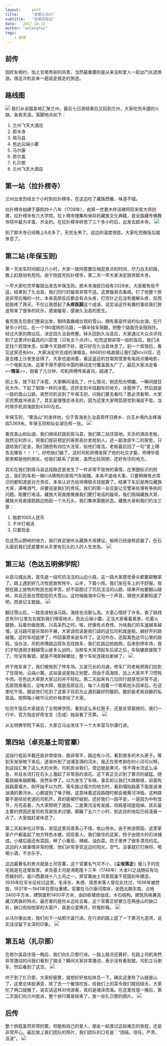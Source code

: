 ```yaml
---
layout:     post
title:      "甘南七日行"
subtitle:   "甘南历险记" 
date:   2017-10-15
author: "wulongfei"
tags:
    - 旅游
---
```

## 前传
因好友相约，加上甘南秀丽的风景，当然最重要的是从来没和爱人一起出门长途旅游。借这次机会来一趟说走就走的旅途。

## 路线图 
![](/img/in-post/2017-10-15-甘南行/1.png)
我们从全国各地汇聚兰州，最后七日游结束后又回到兰州，大家吃完丰盛的火锅，各奔天涯。落脚地点如下：
1. 兰州飞天大酒店
2. 郎木寺
3. 斑马县
4. 色达云端小寨
5. 马尔康
6. 若尔盖
7. 扎尕那
8. 兰州飞天大酒店

## 第一站（拉扑楞寺）
兰州出发历经五个小时到拉扑楞寺，在这边吃了藏族西餐，味道不错。

拉扑楞寺始建于康熙四十八年（1709年），由第一世嘉木样活佛阿旺宋哲大师创建，拉扑楞寺有六大学院，拉卜楞寺搜集和保存的藏族文化典籍，是全国藏传佛教寺院中最为丰富、齐全的。在拉扑楞寺转悠了三个多小时后，出发去郎木寺。
![](/img/in-post/2017-10-15-甘南行/2.jpg)

到了郎木寺已经晚上8点多了，天完全黑了。这边的温度很低，大家吃完晚饭后就休息了。

## 第二站 (年保玉则)
第一天坐车时间超过八小时，大家一致同意要压缩逛景点的时间，尽力白天赶路，晚上赶路怕有危险。由于刚逛完拉扑楞寺，第二天一早大家决定放弃郎木寺。

一早大家吃完早餐就出发去年保玉则。郎木寺海拔已经有3328米，大家都有些不适。结果到了久治县，我们同行的璇哥非常不适。这里璇哥去看病，打了他整个旅途非常后悔的一针。本来高原反应都会有点头疼，打完针之后没有缓解头疼，反而屁股疼了两天。不仅让我想起了**头疼医脚**这个成语，说实话这件有趣的事给我们旅途带来了很多的欢乐，感谢璇哥，感谢久治县的医生。

看完医生后我们整装出发，期待着巍峨壮观的雪山，拥有美丽传说的仙女湖。在行驶半小时后，在一个180度转的马路，一辆半挂车侧翻，把整个路面完全阻挡住。经过大家的商议后，决定回久治县修整。掉头回到久治县后，大家通过大众点评找到了这里评价最高的川菜馆（只有五个点评）。吃完这顿非常一般的饭后，我们决定找个宾馆休息，如果今天路修不好，就只好在久治县休息了。到一个宾馆后，看见这家还有ktv，大家决定听志成的演唱会。666的价格直接让我们望ktv兴叹，还是去楼上沙发坐会得了。大家也是闲着，看这遥远的甘南宾馆里有电视点播电影，一个电影五块。这里不得不感叹中国的移动支付覆盖面太广了。最后大家决定看<<**情圣**>>，刚看了几分钟，司机师傅传来喜讯，路通了。

刚上车，就下起了冰雹，大家瞬间凌乱了，什么情况，刚还阳光明媚，一瞬间就狂风大作，下起了钢珠一样的冰雹。还好走到半挂翻车的地方，冰雹停了。然后就是一路的盘山公路，突然司机说到了年保玉则，问我们要去看吗？那必须看啊，大家买完票就冲进去了。其实是慢慢走进去的，因为这里大家明显感觉到海拔不低，当时用手机测海拔到4300左右。

年保玉则，“果洛山”的发祥地，位于青海省久治县索呼日麻乡、白玉乡境内主峰海拔5369米。年保玉则和仙女湖合照一张。
![](/img/in-post/2017-10-15-甘南行/3.jpg)

看完圣山和仙湖，我们继续赶路到斑马县，我们第二站住宿地。天杀的酒店老板，竟然见利弃义，把我们提前预定的客房高价卖给别人，还一副泼皮牛二的架势，只退给我们定金，我们随团有四位大法官，给他们普法。老板最后回了一句“爱上哪告去哪告！！！”，好吧我们输了。这时司机师傅发挥了他的社交才能，师傅毕竟那里都是他的朋友。给我们联系了民居，虽然比较简陋，还好有住的地方。

其实在我们到斑马县这段路还是发生了一件非常不愉快的事情，在黑圈标识的附近，我们的车和一辆川A牌照的家用汽车剐蹭。本来不是啥大事，只要稍微有点常识的都知道是对方责任，本来让对方给师傅赔点钱就算了。结果下车后是两位藏族大哥，满嘴酒气，非要说是我们的责任。我们的第一反应是让交警来处理有争执的问题。刚要打电话，藏族大哥直接推搡我们要打电话的璇哥。我们阻隔藏族大哥，藏族大哥直接跑路边抱起一个大石头，我们集体蒙圈状态。藏族大哥和我们约法三章：
1. 赔款1000人民币
2. 不许打电话
3. 只要现金

在这荒山野岭的地方，我们肯定是听从藏族大哥建议，板砖已经是核武器了，在石头面前我们还是要听从手里有石头的人的人生忠告。
![](/img/in-post/2017-10-15-甘南行/4.png)
## 第三站（色达五明佛学院）
从班马城出发，首先是一段坑坑洼洼的山边小路，这一路大家感觉骨头都要颠散架了。路上遇到好几次牧民放牧牦牛，山羊，下着小雨。我们坐在车上的不舒服，我想在路上放牧的牧民也挺辛苦。好不容趟过了坑坑洼洼的山路，结果开始要翻山越岭，并且还是白雪皑皑的大雪山。这时候脑海中只有一个声音，猜想大家都知道了吧，西游记主题曲。
![](/img/in-post/2017-10-15-甘南行/5.png)

翻过雪山后，一路变成柏油马路，海拔也没那么高。大家心情好了许多。查了路线还有50公里左右就到我们借宿地点，色达云端小寨。正当大家看着美景，吃着火腿肠，玩着你画我猜，兴高采烈之时。唉，好像有点奇怪，为啥我们的车速越来越慢。这马路可是非常的平展，大家调侃说是我们请的这位司机就是稳，越好开的路越慢。这时车彻底停了，咋回事原来是车坏了。这可咋办，还距离色达15公里的路程。没办法，司机师傅路边搭车去找拖车，我们在路边拍拍照。后来到停车场，我们才知道刚才翻越雪山是多么凶险，当修车大哥顶起车后梁之后，车轱辘直接取下了。你没有看错，就是不用卸掉螺丝，整个车轮连接处断掉了。
![](/img/in-post/2017-10-15-甘南行/6.png)

终于拖车来了，我们被拖到了停车场。又是冗长的沟通，修车厂的老板把我们拉到了住宿地，云端小寨。这站虽说是独立别墅，但由于高海拔，加上大家并不习惯牦牛肉。在色达大草原大家过的并不轻松。第二天起来有几位同行就感觉非常不适，去医院查看后，没啥大碍，就是高原反应，每个人抱着一个吸氧枕头回来后，在这里吃午饭，据说他们吃到了这辈子目前为止遇到最好的酸奶。酸奶是老板自酿的私尝品，按照每小碗10元的价格卖给了大家。

吃完午饭后大家就去了五明佛学院，看到这么多红房子，还是非常震撼的。我们一行中，官方指定好奇宝宝（志成）独自看了天葬。
![](/img/in-post/2017-10-15-甘南行/7.png)

从五明佛学院下来后，大家立马出发往下一个大本营马尔康行进。

## 第四站（卓克基土司官寨）
这段行程前半截还是非常愉快，路非常平，路边有小河，看到很多的木头房子。等到天渐渐暗下来后，逐渐听到了汹涌澎湃的河水，我正在思考刚在的小河可以啊，到这段汇聚了这么大的水势。司机告诉我们，旁边就是黄河，怪不得水流这么湍急，并且水流打在石头上激起了非常高的浪花。这下真正见识到了黄河的威猛。随着路越来越颠簸，突然车停了。以为发生了车祸，事实却让我们大跌眼镜，前面有段路基塌方，刚开始不以为然，等车路过塌方的地方时，看到塌陷路基下面是波涛汹涌的黄河水。心都提到了嗓子眼，这意味着这段路随时都会被黄河冲毁。这种路要不是经验老道的司机开，真的能被吓破胆。还好我们一路平安，一是因为中秋佳节，月亮高悬，为大家照明了道路。二是黄河没有发威，将路基彻底毁掉。其实最主要的原因还是司机驾驶技术过硬。颠簸了五六个小时，到达目的地后已经凌晨一点了。大家就赶紧休息了。

第二天起来吃过早饭，发现这里风景真心不错，依山傍水。由于旅游原因，这里家家户户都盖起了地方特色木楼，招揽客人。我们居住的这家，院子由很大的石块铺成。小楼后面还有菜园，种了小番茄，辣椒，油白菜。院子里养了很多漂亮的花。这边的人做事情非常的慢，他们非常享受这边的阳光，空气。没事就打打麻将，喝喝小酒，不亦乐乎。

这边最著名的景点就是土司官寨，这个官寨名气可不小，《**尘埃落定**》傻儿子的住宅就是在这里取景。卓克基土司是清乾隆十三年（1748年）大金川之战随征有功而被封的，是川西嘉绒十八土司之一。原官寨由土司索观瀛于民国初年建造，1935年红军长征经过这里，毛泽东、朱德、周恩来等人曾在此住过，1936年被焚毁，1937年～1941年在原址重建。官寨在马尔康河南岸，坐西北朝东南，占地3400平方米，建筑面积1400平方米，由四栋楼房组成，木石结构。建筑风格兼具藏汉两族的特点。最厉害的是你从远处去看，这个官寨正好建立在两座山的缺口处，缺口宛如他家的大窗户，真是众星捧月，妙哉妙哉。
![](/img/in-post/2017-10-15-甘南行/8.png)

从马尔康出发，我们向下一站若尔盖行进。在行进的路上逛了一下黄河九道湾，说实话没留下太深的印象。
![](/img/in-post/2017-10-15-甘南行/9.png)

## 第五站（扎尕那）
在若尔盖县住宿一晚后，我们向扎尕那行进。一路上路况还算好，在路上司机突然非常激动的问我们看到了狼没？瞬间大家非常激动，表示没有看到狼，司机立马倒车，然后看到了这货。
![](/img/in-post/2017-10-15-甘南行/10.jpg)

终于到了扎尕那，大家好疲惫，就想好好放松休息一下。确实这里除了山就是山了，这里总体挺满意，除了去一个餐馆吃饭，给我们上的菜令我们瞠目结舌，大家吃了两口就撤了。说实话这样对待游客，真的是竭泽而渔。在这里住宿一晚后，第二天我们向兰州挺进，整个旅行算是结束了。放一张扎尕那的图片。
![](/img/in-post/2017-10-15-甘南行/11.png)

## 后传
整个旅程虽然非常的累。但能和自己的爱人，朋友一起度过这段难忘的旅程，还是非常开心。最后放上我们团队的照片，我们团队的口号是：“团结，信任，严肃，活泼”。
![](/img/in-post/2017-10-15-甘南行/12.jpg)